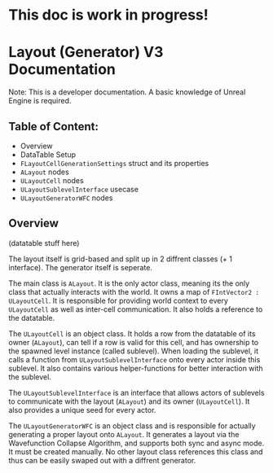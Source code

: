 # This doc is work in progress! #

# Layout (Generator) V3 Documentation #
Note: This is a developer documentation. A basic knowledge of Unreal Engine is required.

## Table of Content: ##
- Overview
- DataTable Setup
- `FLayoutCellGenerationSettings` struct and its properties
- `ALayout` nodes
- `ULayoutCell` nodes
- `ULayoutSublevelInterface` usecase
- `ULayoutGeneratorWFC` nodes

## Overview ##
(datatable stuff here)

The layout itself is grid-based and split up in 2 diffrent classes (+ 1 interface). The generator itself is seperate.

The main class is `ALayout`. It is the only actor class, meaning its the only class that actually interacts with the world. It owns a map of `FIntVector2 : ULayoutCell`. It is responsible for providing world context to every `ULayoutCell` as well as inter-cell communication. It also holds a reference to the datatable.

The `ULayoutCell` is an object class. It holds a row from the datatable of its owner (`ALayout`), can tell if a row is valid for this cell, and has ownership to the spawned level instance (called sublevel). When loading the sublevel, it calls a function from `ULayoutSublevelInterface` onto every actor inside this sublevel. It also contains various helper-functions for better interaction with the sublevel.

The `ULayoutSublevelInterface` is an interface that allows actors of sublevels to communicate with the layout (`ALayout`) and its owner (`ULayoutCell`). It also provides a unique seed for every actor.

The `ULayoutGeneratorWFC` is an object class and is responsible for actually generating a proper layout onto `ALayout`. It generates a layout via the Wavefunction Collapse Algorithm, and supports both sync and async mode. It must be created manually. No other layout class references this class and thus can be easily swaped out with a diffrent generator.